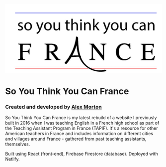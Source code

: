 ![So You Think You Can France logo](src/img/logo.jpg)

# So You Think You Can France

### Created and developed by [Alex Morton](https://alexlsalt.github.io/)  

So You Think You Can France is my latest rebuild of a website I previously built in 2016 when I was teaching English in a French high school as part of the Teaching Assistant Program in France (TAPIF). It's a resource for other American teachers in France and includes information on different cities and villages around France - gathered from past teaching assistants, themselves.

Built using React (front-end), Firebase Firestore (database). Deployed with Netlify.
